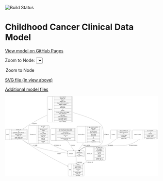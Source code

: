 <link rel='stylesheet' href="assets/style.css">
<link rel='stylesheet' href="https://unpkg.com/leaflet@1.5.1/dist/leaflet.css" integrity="sha512-xwE/Az9zrjBIphAcBb3F6JVqxf46+CDLwfLMHloNu6KEQCAWi6HcDUbeOfBIptF7tcCzusKFjFw2yuvEpDL9wQ==" crossorigin="">
<script type="text/javascript" src="https://code.jquery.com/jquery-3.2.1.min.js"></script>
<script type="text/javascript"  src="https://unpkg.com/leaflet@1.5.1/dist/leaflet.js"></script>
<script type="text/javascript" src="assets/actions.js"></script>

![Build Status](https://github.com/CBIIT/c3d-model/actions/workflows/model-test-and-deploy.yml/badge.svg)

# Childhood Cancer Clinical Data Model

[View model on GitHub Pages](https://cbiit.github.io/c3d-model/)


Zoom to Node: <select id="node_select">
  <option value="">Zoom to Node</option>
</select>
<div id="model"></div>

<p>
<a href="./model-desc/c3d-model.svg">SVG file (in view above)</a>
<p>
<a href="./model-desc">Additional model files</a>
<div id='graph' style='display:off;'>
<svg width="2331pt" height="1223pt"
 viewBox="0.00 0.00 2330.50 1223.00" xmlns="http://www.w3.org/2000/svg" xmlns:xlink="http://www.w3.org/1999/xlink">
<g id="graph0" class="graph" transform="scale(1 1) rotate(0) translate(4 1219)">
<title>Perl</title>
<polygon fill="#ffffff" stroke="transparent" points="-4,4 -4,-1219 2326.5,-1219 2326.5,4 -4,4"/>
<!-- treatment_response -->
<g id="node1" class="node">
<title>treatment_response</title>
<path fill="none" stroke="#000000" d="M1949.5,-564.5C1949.5,-564.5 2310.5,-564.5 2310.5,-564.5 2316.5,-564.5 2322.5,-570.5 2322.5,-576.5 2322.5,-576.5 2322.5,-690.5 2322.5,-690.5 2322.5,-696.5 2316.5,-702.5 2310.5,-702.5 2310.5,-702.5 1949.5,-702.5 1949.5,-702.5 1943.5,-702.5 1937.5,-696.5 1937.5,-690.5 1937.5,-690.5 1937.5,-576.5 1937.5,-576.5 1937.5,-570.5 1943.5,-564.5 1949.5,-564.5"/>
<text text-anchor="middle" x="2018" y="-629.8" font-family="Times,serif" font-size="14.00" fill="#000000">treatment_response</text>
<polyline fill="none" stroke="#000000" points="2098.5,-564.5 2098.5,-702.5 "/>
<text text-anchor="middle" x="2109" y="-629.8" font-family="Times,serif" font-size="14.00" fill="#000000"> </text>
<polyline fill="none" stroke="#000000" points="2119.5,-564.5 2119.5,-702.5 "/>
<text text-anchor="middle" x="2210.5" y="-687.3" font-family="Times,serif" font-size="14.00" fill="#000000">age_at_response</text>
<polyline fill="none" stroke="#000000" points="2119.5,-679.5 2301.5,-679.5 "/>
<text text-anchor="middle" x="2210.5" y="-664.3" font-family="Times,serif" font-size="14.00" fill="#000000">id</text>
<polyline fill="none" stroke="#000000" points="2119.5,-656.5 2301.5,-656.5 "/>
<text text-anchor="middle" x="2210.5" y="-641.3" font-family="Times,serif" font-size="14.00" fill="#000000">response</text>
<polyline fill="none" stroke="#000000" points="2119.5,-633.5 2301.5,-633.5 "/>
<text text-anchor="middle" x="2210.5" y="-618.3" font-family="Times,serif" font-size="14.00" fill="#000000">response_category</text>
<polyline fill="none" stroke="#000000" points="2119.5,-610.5 2301.5,-610.5 "/>
<text text-anchor="middle" x="2210.5" y="-595.3" font-family="Times,serif" font-size="14.00" fill="#000000">response_system</text>
<polyline fill="none" stroke="#000000" points="2119.5,-587.5 2301.5,-587.5 "/>
<text text-anchor="middle" x="2210.5" y="-572.3" font-family="Times,serif" font-size="14.00" fill="#000000">treatment_response_id</text>
<polyline fill="none" stroke="#000000" points="2301.5,-564.5 2301.5,-702.5 "/>
<text text-anchor="middle" x="2312" y="-629.8" font-family="Times,serif" font-size="14.00" fill="#000000"> </text>
</g>
<!-- participant -->
<g id="node3" class="node">
<title>participant</title>
<path fill="none" stroke="#000000" d="M963.5,-294C963.5,-294 1194.5,-294 1194.5,-294 1200.5,-294 1206.5,-300 1206.5,-306 1206.5,-306 1206.5,-374 1206.5,-374 1206.5,-380 1200.5,-386 1194.5,-386 1194.5,-386 963.5,-386 963.5,-386 957.5,-386 951.5,-380 951.5,-374 951.5,-374 951.5,-306 951.5,-306 951.5,-300 957.5,-294 963.5,-294"/>
<text text-anchor="middle" x="999.5" y="-336.3" font-family="Times,serif" font-size="14.00" fill="#000000">participant</text>
<polyline fill="none" stroke="#000000" points="1047.5,-294 1047.5,-386 "/>
<text text-anchor="middle" x="1058" y="-336.3" font-family="Times,serif" font-size="14.00" fill="#000000"> </text>
<polyline fill="none" stroke="#000000" points="1068.5,-294 1068.5,-386 "/>
<text text-anchor="middle" x="1127" y="-370.8" font-family="Times,serif" font-size="14.00" fill="#000000">id</text>
<polyline fill="none" stroke="#000000" points="1068.5,-363 1185.5,-363 "/>
<text text-anchor="middle" x="1127" y="-347.8" font-family="Times,serif" font-size="14.00" fill="#000000">participant_id</text>
<polyline fill="none" stroke="#000000" points="1068.5,-340 1185.5,-340 "/>
<text text-anchor="middle" x="1127" y="-324.8" font-family="Times,serif" font-size="14.00" fill="#000000">race</text>
<polyline fill="none" stroke="#000000" points="1068.5,-317 1185.5,-317 "/>
<text text-anchor="middle" x="1127" y="-301.8" font-family="Times,serif" font-size="14.00" fill="#000000">sex_at_birth</text>
<polyline fill="none" stroke="#000000" points="1185.5,-294 1185.5,-386 "/>
<text text-anchor="middle" x="1196" y="-336.3" font-family="Times,serif" font-size="14.00" fill="#000000"> </text>
</g>
<!-- treatment_response&#45;&gt;participant -->
<g id="edge11" class="edge">
<title>treatment_response&#45;&gt;participant</title>
<path fill="none" stroke="#000000" d="M2048.6079,-564.3915C2013.6377,-538.3771 1970.9717,-511.1964 1928,-495 1813.2241,-451.7399 1776.2614,-471.8535 1654,-462 1605.339,-458.0782 1260.9105,-460.5982 1215,-444 1184.6123,-433.0138 1155.5082,-412.604 1132.0773,-392.7552"/>
<polygon fill="#000000" stroke="#000000" points="1134.2034,-389.9662 1124.355,-386.0598 1129.6178,-395.2551 1134.2034,-389.9662"/>
<text text-anchor="middle" x="1950" y="-465.8" font-family="Times,serif" font-size="14.00" fill="#000000">of_treatment_response</text>
</g>
<!-- laboratory_test -->
<g id="node2" class="node">
<title>laboratory_test</title>
<path fill="none" stroke="#000000" d="M368.5,-495.5C368.5,-495.5 659.5,-495.5 659.5,-495.5 665.5,-495.5 671.5,-501.5 671.5,-507.5 671.5,-507.5 671.5,-759.5 671.5,-759.5 671.5,-765.5 665.5,-771.5 659.5,-771.5 659.5,-771.5 368.5,-771.5 368.5,-771.5 362.5,-771.5 356.5,-765.5 356.5,-759.5 356.5,-759.5 356.5,-507.5 356.5,-507.5 356.5,-501.5 362.5,-495.5 368.5,-495.5"/>
<text text-anchor="middle" x="419.5" y="-629.8" font-family="Times,serif" font-size="14.00" fill="#000000">laboratory_test</text>
<polyline fill="none" stroke="#000000" points="482.5,-495.5 482.5,-771.5 "/>
<text text-anchor="middle" x="493" y="-629.8" font-family="Times,serif" font-size="14.00" fill="#000000"> </text>
<polyline fill="none" stroke="#000000" points="503.5,-495.5 503.5,-771.5 "/>
<text text-anchor="middle" x="577" y="-756.3" font-family="Times,serif" font-size="14.00" fill="#000000">age_at_lab</text>
<polyline fill="none" stroke="#000000" points="503.5,-748.5 650.5,-748.5 "/>
<text text-anchor="middle" x="577" y="-733.3" font-family="Times,serif" font-size="14.00" fill="#000000">id</text>
<polyline fill="none" stroke="#000000" points="503.5,-725.5 650.5,-725.5 "/>
<text text-anchor="middle" x="577" y="-710.3" font-family="Times,serif" font-size="14.00" fill="#000000">laboratory_test_id</text>
<polyline fill="none" stroke="#000000" points="503.5,-702.5 650.5,-702.5 "/>
<text text-anchor="middle" x="577" y="-687.3" font-family="Times,serif" font-size="14.00" fill="#000000">method</text>
<polyline fill="none" stroke="#000000" points="503.5,-679.5 650.5,-679.5 "/>
<text text-anchor="middle" x="577" y="-664.3" font-family="Times,serif" font-size="14.00" fill="#000000">result</text>
<polyline fill="none" stroke="#000000" points="503.5,-656.5 650.5,-656.5 "/>
<text text-anchor="middle" x="577" y="-641.3" font-family="Times,serif" font-size="14.00" fill="#000000">result_modifier</text>
<polyline fill="none" stroke="#000000" points="503.5,-633.5 650.5,-633.5 "/>
<text text-anchor="middle" x="577" y="-618.3" font-family="Times,serif" font-size="14.00" fill="#000000">result_numeric</text>
<polyline fill="none" stroke="#000000" points="503.5,-610.5 650.5,-610.5 "/>
<text text-anchor="middle" x="577" y="-595.3" font-family="Times,serif" font-size="14.00" fill="#000000">result_text</text>
<polyline fill="none" stroke="#000000" points="503.5,-587.5 650.5,-587.5 "/>
<text text-anchor="middle" x="577" y="-572.3" font-family="Times,serif" font-size="14.00" fill="#000000">result_unit</text>
<polyline fill="none" stroke="#000000" points="503.5,-564.5 650.5,-564.5 "/>
<text text-anchor="middle" x="577" y="-549.3" font-family="Times,serif" font-size="14.00" fill="#000000">sensitivity</text>
<polyline fill="none" stroke="#000000" points="503.5,-541.5 650.5,-541.5 "/>
<text text-anchor="middle" x="577" y="-526.3" font-family="Times,serif" font-size="14.00" fill="#000000">specimen</text>
<polyline fill="none" stroke="#000000" points="503.5,-518.5 650.5,-518.5 "/>
<text text-anchor="middle" x="577" y="-503.3" font-family="Times,serif" font-size="14.00" fill="#000000">test</text>
<polyline fill="none" stroke="#000000" points="650.5,-495.5 650.5,-771.5 "/>
<text text-anchor="middle" x="661" y="-629.8" font-family="Times,serif" font-size="14.00" fill="#000000"> </text>
</g>
<!-- laboratory_test&#45;&gt;participant -->
<g id="edge10" class="edge">
<title>laboratory_test&#45;&gt;participant</title>
<path fill="none" stroke="#000000" d="M671.7578,-499.993C674.5037,-498.2868 677.2521,-496.6209 680,-495 762.1132,-446.5648 862.1253,-407.7498 941.4775,-381.0763"/>
<polygon fill="#000000" stroke="#000000" points="942.6707,-384.3679 951.0496,-377.8838 940.4559,-377.7275 942.6707,-384.3679"/>
<text text-anchor="middle" x="796.5" y="-465.8" font-family="Times,serif" font-size="14.00" fill="#000000">of_laboratory_test</text>
</g>
<!-- study -->
<g id="node9" class="node">
<title>study</title>
<path fill="none" stroke="#000000" d="M969.5,-.5C969.5,-.5 1188.5,-.5 1188.5,-.5 1194.5,-.5 1200.5,-6.5 1200.5,-12.5 1200.5,-12.5 1200.5,-172.5 1200.5,-172.5 1200.5,-178.5 1194.5,-184.5 1188.5,-184.5 1188.5,-184.5 969.5,-184.5 969.5,-184.5 963.5,-184.5 957.5,-178.5 957.5,-172.5 957.5,-172.5 957.5,-12.5 957.5,-12.5 957.5,-6.5 963.5,-.5 969.5,-.5"/>
<text text-anchor="middle" x="985.5" y="-88.8" font-family="Times,serif" font-size="14.00" fill="#000000">study</text>
<polyline fill="none" stroke="#000000" points="1013.5,-.5 1013.5,-184.5 "/>
<text text-anchor="middle" x="1024" y="-88.8" font-family="Times,serif" font-size="14.00" fill="#000000"> </text>
<polyline fill="none" stroke="#000000" points="1034.5,-.5 1034.5,-184.5 "/>
<text text-anchor="middle" x="1107" y="-169.3" font-family="Times,serif" font-size="14.00" fill="#000000">consent</text>
<polyline fill="none" stroke="#000000" points="1034.5,-161.5 1179.5,-161.5 "/>
<text text-anchor="middle" x="1107" y="-146.3" font-family="Times,serif" font-size="14.00" fill="#000000">consent_number</text>
<polyline fill="none" stroke="#000000" points="1034.5,-138.5 1179.5,-138.5 "/>
<text text-anchor="middle" x="1107" y="-123.3" font-family="Times,serif" font-size="14.00" fill="#000000">dbgap_accession</text>
<polyline fill="none" stroke="#000000" points="1034.5,-115.5 1179.5,-115.5 "/>
<text text-anchor="middle" x="1107" y="-100.3" font-family="Times,serif" font-size="14.00" fill="#000000">external_url</text>
<polyline fill="none" stroke="#000000" points="1034.5,-92.5 1179.5,-92.5 "/>
<text text-anchor="middle" x="1107" y="-77.3" font-family="Times,serif" font-size="14.00" fill="#000000">id</text>
<polyline fill="none" stroke="#000000" points="1034.5,-69.5 1179.5,-69.5 "/>
<text text-anchor="middle" x="1107" y="-54.3" font-family="Times,serif" font-size="14.00" fill="#000000">study_description</text>
<polyline fill="none" stroke="#000000" points="1034.5,-46.5 1179.5,-46.5 "/>
<text text-anchor="middle" x="1107" y="-31.3" font-family="Times,serif" font-size="14.00" fill="#000000">study_id</text>
<polyline fill="none" stroke="#000000" points="1034.5,-23.5 1179.5,-23.5 "/>
<text text-anchor="middle" x="1107" y="-8.3" font-family="Times,serif" font-size="14.00" fill="#000000">study_name</text>
<polyline fill="none" stroke="#000000" points="1179.5,-.5 1179.5,-184.5 "/>
<text text-anchor="middle" x="1190" y="-88.8" font-family="Times,serif" font-size="14.00" fill="#000000"> </text>
</g>
<!-- participant&#45;&gt;study -->
<g id="edge4" class="edge">
<title>participant&#45;&gt;study</title>
<path fill="none" stroke="#000000" d="M1079,-293.7375C1079,-265.8494 1079,-229.176 1079,-194.7844"/>
<polygon fill="#000000" stroke="#000000" points="1082.5001,-194.677 1079,-184.677 1075.5001,-194.6771 1082.5001,-194.677"/>
<text text-anchor="middle" x="1129.5" y="-206.8" font-family="Times,serif" font-size="14.00" fill="#000000">of_participant</text>
</g>
<!-- sample -->
<g id="node4" class="node">
<title>sample</title>
<path fill="none" stroke="#000000" d="M12,-553C12,-553 326,-553 326,-553 332,-553 338,-559 338,-565 338,-565 338,-702 338,-702 338,-708 332,-714 326,-714 326,-714 12,-714 12,-714 6,-714 0,-708 0,-702 0,-702 0,-565 0,-565 0,-559 6,-553 12,-553"/>
<text text-anchor="middle" x="34" y="-629.8" font-family="Times,serif" font-size="14.00" fill="#000000">sample</text>
<polyline fill="none" stroke="#000000" points="68,-553 68,-714 "/>
<text text-anchor="middle" x="78.5" y="-629.8" font-family="Times,serif" font-size="14.00" fill="#000000"> </text>
<polyline fill="none" stroke="#000000" points="89,-553 89,-714 "/>
<text text-anchor="middle" x="203" y="-698.8" font-family="Times,serif" font-size="14.00" fill="#000000">anatomic_site</text>
<polyline fill="none" stroke="#000000" points="89,-691 317,-691 "/>
<text text-anchor="middle" x="203" y="-675.8" font-family="Times,serif" font-size="14.00" fill="#000000">id</text>
<polyline fill="none" stroke="#000000" points="89,-668 317,-668 "/>
<text text-anchor="middle" x="203" y="-652.8" font-family="Times,serif" font-size="14.00" fill="#000000">participant_age_at_collection</text>
<polyline fill="none" stroke="#000000" points="89,-645 317,-645 "/>
<text text-anchor="middle" x="203" y="-629.8" font-family="Times,serif" font-size="14.00" fill="#000000">sample_description</text>
<polyline fill="none" stroke="#000000" points="89,-622 317,-622 "/>
<text text-anchor="middle" x="203" y="-606.8" font-family="Times,serif" font-size="14.00" fill="#000000">sample_id</text>
<polyline fill="none" stroke="#000000" points="89,-599 317,-599 "/>
<text text-anchor="middle" x="203" y="-583.8" font-family="Times,serif" font-size="14.00" fill="#000000">sample_tumor_status</text>
<polyline fill="none" stroke="#000000" points="89,-576 317,-576 "/>
<text text-anchor="middle" x="203" y="-560.8" font-family="Times,serif" font-size="14.00" fill="#000000">tumor_classification</text>
<polyline fill="none" stroke="#000000" points="317,-553 317,-714 "/>
<text text-anchor="middle" x="327.5" y="-629.8" font-family="Times,serif" font-size="14.00" fill="#000000"> </text>
</g>
<!-- sample&#45;&gt;participant -->
<g id="edge1" class="edge">
<title>sample&#45;&gt;participant</title>
<path fill="none" stroke="#000000" d="M256.6123,-552.6875C283.9033,-531.1363 315.2188,-509.7664 347,-495 541.4765,-404.6407 789.526,-366.3639 941.1855,-350.573"/>
<polygon fill="#000000" stroke="#000000" points="941.8931,-354.019 951.4851,-349.5198 941.1809,-347.0553 941.8931,-354.019"/>
<text text-anchor="middle" x="458.5" y="-465.8" font-family="Times,serif" font-size="14.00" fill="#000000">of_sample</text>
</g>
<!-- sample&#45;&gt;study -->
<g id="edge2" class="edge">
<title>sample&#45;&gt;study</title>
<path fill="none" stroke="#000000" d="M269.3953,-552.6901C294.3972,-533.3179 321.3855,-513.0309 347,-495 545.4886,-355.2773 797.3256,-226.2076 947.9108,-153.5848"/>
<polygon fill="#000000" stroke="#000000" points="949.7415,-156.5881 957.2347,-149.0979 946.7061,-150.2804 949.7415,-156.5881"/>
<text text-anchor="middle" x="814.5" y="-336.3" font-family="Times,serif" font-size="14.00" fill="#000000">of_sample</text>
</g>
<!-- survival -->
<g id="node5" class="node">
<title>survival</title>
<path fill="none" stroke="#000000" d="M701.5,-541.5C701.5,-541.5 1062.5,-541.5 1062.5,-541.5 1068.5,-541.5 1074.5,-547.5 1074.5,-553.5 1074.5,-553.5 1074.5,-713.5 1074.5,-713.5 1074.5,-719.5 1068.5,-725.5 1062.5,-725.5 1062.5,-725.5 701.5,-725.5 701.5,-725.5 695.5,-725.5 689.5,-719.5 689.5,-713.5 689.5,-713.5 689.5,-553.5 689.5,-553.5 689.5,-547.5 695.5,-541.5 701.5,-541.5"/>
<text text-anchor="middle" x="726.5" y="-629.8" font-family="Times,serif" font-size="14.00" fill="#000000">survival</text>
<polyline fill="none" stroke="#000000" points="763.5,-541.5 763.5,-725.5 "/>
<text text-anchor="middle" x="774" y="-629.8" font-family="Times,serif" font-size="14.00" fill="#000000"> </text>
<polyline fill="none" stroke="#000000" points="784.5,-541.5 784.5,-725.5 "/>
<text text-anchor="middle" x="919" y="-710.3" font-family="Times,serif" font-size="14.00" fill="#000000">age_at_event_free_survival_status</text>
<polyline fill="none" stroke="#000000" points="784.5,-702.5 1053.5,-702.5 "/>
<text text-anchor="middle" x="919" y="-687.3" font-family="Times,serif" font-size="14.00" fill="#000000">age_at_last_known_survival_status</text>
<polyline fill="none" stroke="#000000" points="784.5,-679.5 1053.5,-679.5 "/>
<text text-anchor="middle" x="919" y="-664.3" font-family="Times,serif" font-size="14.00" fill="#000000">cause_of_death</text>
<polyline fill="none" stroke="#000000" points="784.5,-656.5 1053.5,-656.5 "/>
<text text-anchor="middle" x="919" y="-641.3" font-family="Times,serif" font-size="14.00" fill="#000000">event_free_survival_status</text>
<polyline fill="none" stroke="#000000" points="784.5,-633.5 1053.5,-633.5 "/>
<text text-anchor="middle" x="919" y="-618.3" font-family="Times,serif" font-size="14.00" fill="#000000">first_event</text>
<polyline fill="none" stroke="#000000" points="784.5,-610.5 1053.5,-610.5 "/>
<text text-anchor="middle" x="919" y="-595.3" font-family="Times,serif" font-size="14.00" fill="#000000">id</text>
<polyline fill="none" stroke="#000000" points="784.5,-587.5 1053.5,-587.5 "/>
<text text-anchor="middle" x="919" y="-572.3" font-family="Times,serif" font-size="14.00" fill="#000000">last_known_survival_status</text>
<polyline fill="none" stroke="#000000" points="784.5,-564.5 1053.5,-564.5 "/>
<text text-anchor="middle" x="919" y="-549.3" font-family="Times,serif" font-size="14.00" fill="#000000">survival_id</text>
<polyline fill="none" stroke="#000000" points="1053.5,-541.5 1053.5,-725.5 "/>
<text text-anchor="middle" x="1064" y="-629.8" font-family="Times,serif" font-size="14.00" fill="#000000"> </text>
</g>
<!-- survival&#45;&gt;participant -->
<g id="edge6" class="edge">
<title>survival&#45;&gt;participant</title>
<path fill="none" stroke="#000000" d="M943.7915,-541.44C976.1327,-493.2566 1014.6351,-435.8939 1042.266,-394.728"/>
<polygon fill="#000000" stroke="#000000" points="1045.324,-396.4523 1047.991,-386.1987 1039.5118,-392.5511 1045.324,-396.4523"/>
<text text-anchor="middle" x="1032.5" y="-465.8" font-family="Times,serif" font-size="14.00" fill="#000000">of_survival</text>
</g>
<!-- reference_file -->
<g id="node6" class="node">
<title>reference_file</title>
<path fill="none" stroke="#000000" d="M1236.5,-236.5C1236.5,-236.5 1513.5,-236.5 1513.5,-236.5 1519.5,-236.5 1525.5,-242.5 1525.5,-248.5 1525.5,-248.5 1525.5,-431.5 1525.5,-431.5 1525.5,-437.5 1519.5,-443.5 1513.5,-443.5 1513.5,-443.5 1236.5,-443.5 1236.5,-443.5 1230.5,-443.5 1224.5,-437.5 1224.5,-431.5 1224.5,-431.5 1224.5,-248.5 1224.5,-248.5 1224.5,-242.5 1230.5,-236.5 1236.5,-236.5"/>
<text text-anchor="middle" x="1282.5" y="-336.3" font-family="Times,serif" font-size="14.00" fill="#000000">reference_file</text>
<polyline fill="none" stroke="#000000" points="1340.5,-236.5 1340.5,-443.5 "/>
<text text-anchor="middle" x="1351" y="-336.3" font-family="Times,serif" font-size="14.00" fill="#000000"> </text>
<polyline fill="none" stroke="#000000" points="1361.5,-236.5 1361.5,-443.5 "/>
<text text-anchor="middle" x="1433" y="-428.3" font-family="Times,serif" font-size="14.00" fill="#000000">dcf_indexd_guid</text>
<polyline fill="none" stroke="#000000" points="1361.5,-420.5 1504.5,-420.5 "/>
<text text-anchor="middle" x="1433" y="-405.3" font-family="Times,serif" font-size="14.00" fill="#000000">file_category</text>
<polyline fill="none" stroke="#000000" points="1361.5,-397.5 1504.5,-397.5 "/>
<text text-anchor="middle" x="1433" y="-382.3" font-family="Times,serif" font-size="14.00" fill="#000000">file_description</text>
<polyline fill="none" stroke="#000000" points="1361.5,-374.5 1504.5,-374.5 "/>
<text text-anchor="middle" x="1433" y="-359.3" font-family="Times,serif" font-size="14.00" fill="#000000">file_name</text>
<polyline fill="none" stroke="#000000" points="1361.5,-351.5 1504.5,-351.5 "/>
<text text-anchor="middle" x="1433" y="-336.3" font-family="Times,serif" font-size="14.00" fill="#000000">file_size</text>
<polyline fill="none" stroke="#000000" points="1361.5,-328.5 1504.5,-328.5 "/>
<text text-anchor="middle" x="1433" y="-313.3" font-family="Times,serif" font-size="14.00" fill="#000000">file_type</text>
<polyline fill="none" stroke="#000000" points="1361.5,-305.5 1504.5,-305.5 "/>
<text text-anchor="middle" x="1433" y="-290.3" font-family="Times,serif" font-size="14.00" fill="#000000">md5sum</text>
<polyline fill="none" stroke="#000000" points="1361.5,-282.5 1504.5,-282.5 "/>
<text text-anchor="middle" x="1433" y="-267.3" font-family="Times,serif" font-size="14.00" fill="#000000">reference_file_id</text>
<polyline fill="none" stroke="#000000" points="1361.5,-259.5 1504.5,-259.5 "/>
<text text-anchor="middle" x="1433" y="-244.3" font-family="Times,serif" font-size="14.00" fill="#000000">reference_file_url</text>
<polyline fill="none" stroke="#000000" points="1504.5,-236.5 1504.5,-443.5 "/>
<text text-anchor="middle" x="1515" y="-336.3" font-family="Times,serif" font-size="14.00" fill="#000000"> </text>
</g>
<!-- reference_file&#45;&gt;study -->
<g id="edge3" class="edge">
<title>reference_file&#45;&gt;study</title>
<path fill="none" stroke="#000000" d="M1251.1844,-236.4718C1233.3249,-221.5386 1214.9825,-206.2016 1197.2356,-191.3625"/>
<polygon fill="#000000" stroke="#000000" points="1199.0442,-188.3125 1189.1274,-184.5829 1194.5539,-193.6826 1199.0442,-188.3125"/>
<text text-anchor="middle" x="1287.5" y="-206.8" font-family="Times,serif" font-size="14.00" fill="#000000">of_reference_file</text>
</g>
<!-- genetic_analysis -->
<g id="node7" class="node">
<title>genetic_analysis</title>
<path fill="none" stroke="#000000" d="M1104.5,-507C1104.5,-507 1447.5,-507 1447.5,-507 1453.5,-507 1459.5,-513 1459.5,-519 1459.5,-519 1459.5,-748 1459.5,-748 1459.5,-754 1453.5,-760 1447.5,-760 1447.5,-760 1104.5,-760 1104.5,-760 1098.5,-760 1092.5,-754 1092.5,-748 1092.5,-748 1092.5,-519 1092.5,-519 1092.5,-513 1098.5,-507 1104.5,-507"/>
<text text-anchor="middle" x="1160" y="-629.8" font-family="Times,serif" font-size="14.00" fill="#000000">genetic_analysis</text>
<polyline fill="none" stroke="#000000" points="1227.5,-507 1227.5,-760 "/>
<text text-anchor="middle" x="1238" y="-629.8" font-family="Times,serif" font-size="14.00" fill="#000000"> </text>
<polyline fill="none" stroke="#000000" points="1248.5,-507 1248.5,-760 "/>
<text text-anchor="middle" x="1343.5" y="-744.8" font-family="Times,serif" font-size="14.00" fill="#000000">age_at_genetic_analysis</text>
<polyline fill="none" stroke="#000000" points="1248.5,-737 1438.5,-737 "/>
<text text-anchor="middle" x="1343.5" y="-721.8" font-family="Times,serif" font-size="14.00" fill="#000000">allelic_ratio</text>
<polyline fill="none" stroke="#000000" points="1248.5,-714 1438.5,-714 "/>
<text text-anchor="middle" x="1343.5" y="-698.8" font-family="Times,serif" font-size="14.00" fill="#000000">alteration</text>
<polyline fill="none" stroke="#000000" points="1248.5,-691 1438.5,-691 "/>
<text text-anchor="middle" x="1343.5" y="-675.8" font-family="Times,serif" font-size="14.00" fill="#000000">dna_index_numeric</text>
<polyline fill="none" stroke="#000000" points="1248.5,-668 1438.5,-668 "/>
<text text-anchor="middle" x="1343.5" y="-652.8" font-family="Times,serif" font-size="14.00" fill="#000000">genetic_analysis_id</text>
<polyline fill="none" stroke="#000000" points="1248.5,-645 1438.5,-645 "/>
<text text-anchor="middle" x="1343.5" y="-629.8" font-family="Times,serif" font-size="14.00" fill="#000000">hgvs_coding</text>
<polyline fill="none" stroke="#000000" points="1248.5,-622 1438.5,-622 "/>
<text text-anchor="middle" x="1343.5" y="-606.8" font-family="Times,serif" font-size="14.00" fill="#000000">hgvs_protein</text>
<polyline fill="none" stroke="#000000" points="1248.5,-599 1438.5,-599 "/>
<text text-anchor="middle" x="1343.5" y="-583.8" font-family="Times,serif" font-size="14.00" fill="#000000">id</text>
<polyline fill="none" stroke="#000000" points="1248.5,-576 1438.5,-576 "/>
<text text-anchor="middle" x="1343.5" y="-560.8" font-family="Times,serif" font-size="14.00" fill="#000000">iscn</text>
<polyline fill="none" stroke="#000000" points="1248.5,-553 1438.5,-553 "/>
<text text-anchor="middle" x="1343.5" y="-537.8" font-family="Times,serif" font-size="14.00" fill="#000000">status</text>
<polyline fill="none" stroke="#000000" points="1248.5,-530 1438.5,-530 "/>
<text text-anchor="middle" x="1343.5" y="-514.8" font-family="Times,serif" font-size="14.00" fill="#000000">vaf_numeric</text>
<polyline fill="none" stroke="#000000" points="1438.5,-507 1438.5,-760 "/>
<text text-anchor="middle" x="1449" y="-629.8" font-family="Times,serif" font-size="14.00" fill="#000000"> </text>
</g>
<!-- genetic_analysis&#45;&gt;participant -->
<g id="edge7" class="edge">
<title>genetic_analysis&#45;&gt;participant</title>
<path fill="none" stroke="#000000" d="M1191.0249,-506.9C1164.658,-467.6174 1136.9732,-426.3713 1115.7221,-394.7103"/>
<polygon fill="#000000" stroke="#000000" points="1118.3844,-392.3965 1109.9052,-386.044 1112.5723,-396.2977 1118.3844,-392.3965"/>
<text text-anchor="middle" x="1236" y="-465.8" font-family="Times,serif" font-size="14.00" fill="#000000">of_genetic_analysis</text>
</g>
<!-- diagnosis -->
<g id="node8" class="node">
<title>diagnosis</title>
<path fill="none" stroke="#000000" d="M650.5,-823.5C650.5,-823.5 1015.5,-823.5 1015.5,-823.5 1021.5,-823.5 1027.5,-829.5 1027.5,-835.5 1027.5,-835.5 1027.5,-1202.5 1027.5,-1202.5 1027.5,-1208.5 1021.5,-1214.5 1015.5,-1214.5 1015.5,-1214.5 650.5,-1214.5 650.5,-1214.5 644.5,-1214.5 638.5,-1208.5 638.5,-1202.5 638.5,-1202.5 638.5,-835.5 638.5,-835.5 638.5,-829.5 644.5,-823.5 650.5,-823.5"/>
<text text-anchor="middle" x="680.5" y="-1015.3" font-family="Times,serif" font-size="14.00" fill="#000000">diagnosis</text>
<polyline fill="none" stroke="#000000" points="722.5,-823.5 722.5,-1214.5 "/>
<text text-anchor="middle" x="733" y="-1015.3" font-family="Times,serif" font-size="14.00" fill="#000000"> </text>
<polyline fill="none" stroke="#000000" points="743.5,-823.5 743.5,-1214.5 "/>
<text text-anchor="middle" x="875" y="-1199.3" font-family="Times,serif" font-size="14.00" fill="#000000">age_at_diagnosis</text>
<polyline fill="none" stroke="#000000" points="743.5,-1191.5 1006.5,-1191.5 "/>
<text text-anchor="middle" x="875" y="-1176.3" font-family="Times,serif" font-size="14.00" fill="#000000">anatomic_site</text>
<polyline fill="none" stroke="#000000" points="743.5,-1168.5 1006.5,-1168.5 "/>
<text text-anchor="middle" x="875" y="-1153.3" font-family="Times,serif" font-size="14.00" fill="#000000">diagnosis</text>
<polyline fill="none" stroke="#000000" points="743.5,-1145.5 1006.5,-1145.5 "/>
<text text-anchor="middle" x="875" y="-1130.3" font-family="Times,serif" font-size="14.00" fill="#000000">diagnosis_basis</text>
<polyline fill="none" stroke="#000000" points="743.5,-1122.5 1006.5,-1122.5 "/>
<text text-anchor="middle" x="875" y="-1107.3" font-family="Times,serif" font-size="14.00" fill="#000000">diagnosis_classification_system</text>
<polyline fill="none" stroke="#000000" points="743.5,-1099.5 1006.5,-1099.5 "/>
<text text-anchor="middle" x="875" y="-1084.3" font-family="Times,serif" font-size="14.00" fill="#000000">diagnosis_comment</text>
<polyline fill="none" stroke="#000000" points="743.5,-1076.5 1006.5,-1076.5 "/>
<text text-anchor="middle" x="875" y="-1061.3" font-family="Times,serif" font-size="14.00" fill="#000000">diagnosis_id</text>
<polyline fill="none" stroke="#000000" points="743.5,-1053.5 1006.5,-1053.5 "/>
<text text-anchor="middle" x="875" y="-1038.3" font-family="Times,serif" font-size="14.00" fill="#000000">disease_phase</text>
<polyline fill="none" stroke="#000000" points="743.5,-1030.5 1006.5,-1030.5 "/>
<text text-anchor="middle" x="875" y="-1015.3" font-family="Times,serif" font-size="14.00" fill="#000000">id</text>
<polyline fill="none" stroke="#000000" points="743.5,-1007.5 1006.5,-1007.5 "/>
<text text-anchor="middle" x="875" y="-992.3" font-family="Times,serif" font-size="14.00" fill="#000000">laterality</text>
<polyline fill="none" stroke="#000000" points="743.5,-984.5 1006.5,-984.5 "/>
<text text-anchor="middle" x="875" y="-969.3" font-family="Times,serif" font-size="14.00" fill="#000000">toronto_childhood_cancer_staging</text>
<polyline fill="none" stroke="#000000" points="743.5,-961.5 1006.5,-961.5 "/>
<text text-anchor="middle" x="875" y="-946.3" font-family="Times,serif" font-size="14.00" fill="#000000">tumor_classification</text>
<polyline fill="none" stroke="#000000" points="743.5,-938.5 1006.5,-938.5 "/>
<text text-anchor="middle" x="875" y="-923.3" font-family="Times,serif" font-size="14.00" fill="#000000">tumor_grade</text>
<polyline fill="none" stroke="#000000" points="743.5,-915.5 1006.5,-915.5 "/>
<text text-anchor="middle" x="875" y="-900.3" font-family="Times,serif" font-size="14.00" fill="#000000">tumor_stage_clinical_m</text>
<polyline fill="none" stroke="#000000" points="743.5,-892.5 1006.5,-892.5 "/>
<text text-anchor="middle" x="875" y="-877.3" font-family="Times,serif" font-size="14.00" fill="#000000">tumor_stage_clinical_n</text>
<polyline fill="none" stroke="#000000" points="743.5,-869.5 1006.5,-869.5 "/>
<text text-anchor="middle" x="875" y="-854.3" font-family="Times,serif" font-size="14.00" fill="#000000">tumor_stage_clinical_t</text>
<polyline fill="none" stroke="#000000" points="743.5,-846.5 1006.5,-846.5 "/>
<text text-anchor="middle" x="875" y="-831.3" font-family="Times,serif" font-size="14.00" fill="#000000">year_of_diagnosis</text>
<polyline fill="none" stroke="#000000" points="1006.5,-823.5 1006.5,-1214.5 "/>
<text text-anchor="middle" x="1017" y="-1015.3" font-family="Times,serif" font-size="14.00" fill="#000000"> </text>
</g>
<!-- diagnosis&#45;&gt;participant -->
<g id="edge8" class="edge">
<title>diagnosis&#45;&gt;participant</title>
<path fill="none" stroke="#000000" d="M1027.6641,-969.3721C1194.9362,-922.3247 1417.1523,-847.7562 1469,-772 1503.766,-721.2023 1507.8528,-542.7446 1469,-495 1396.3243,-405.6919 1320.1325,-490.9556 1215,-444 1186.5956,-431.3137 1158.6852,-411.6178 1135.6122,-392.7641"/>
<polygon fill="#000000" stroke="#000000" points="1137.5845,-389.8519 1127.66,-386.1433 1133.1057,-395.2315 1137.5845,-389.8519"/>
<text text-anchor="middle" x="1540.5" y="-629.8" font-family="Times,serif" font-size="14.00" fill="#000000">of_diagnosis</text>
</g>
<!-- diagnosis&#45;&gt;sample -->
<g id="edge9" class="edge">
<title>diagnosis&#45;&gt;sample</title>
<path fill="none" stroke="#000000" d="M638.4986,-930.7013C547.6933,-886.84 439.4852,-830.7237 347,-772 322.6057,-756.5108 297.4837,-738.4421 274.0806,-720.5684"/>
<polygon fill="#000000" stroke="#000000" points="275.9387,-717.5819 265.8784,-714.2589 271.6706,-723.1303 275.9387,-717.5819"/>
<text text-anchor="middle" x="442.5" y="-793.8" font-family="Times,serif" font-size="14.00" fill="#000000">of_diagnosis</text>
</g>
<!-- treatment -->
<g id="node10" class="node">
<title>treatment</title>
<path fill="none" stroke="#000000" d="M1615,-564.5C1615,-564.5 1907,-564.5 1907,-564.5 1913,-564.5 1919,-570.5 1919,-576.5 1919,-576.5 1919,-690.5 1919,-690.5 1919,-696.5 1913,-702.5 1907,-702.5 1907,-702.5 1615,-702.5 1615,-702.5 1609,-702.5 1603,-696.5 1603,-690.5 1603,-690.5 1603,-576.5 1603,-576.5 1603,-570.5 1609,-564.5 1615,-564.5"/>
<text text-anchor="middle" x="1647.5" y="-629.8" font-family="Times,serif" font-size="14.00" fill="#000000">treatment</text>
<polyline fill="none" stroke="#000000" points="1692,-564.5 1692,-702.5 "/>
<text text-anchor="middle" x="1702.5" y="-629.8" font-family="Times,serif" font-size="14.00" fill="#000000"> </text>
<polyline fill="none" stroke="#000000" points="1713,-564.5 1713,-702.5 "/>
<text text-anchor="middle" x="1805.5" y="-687.3" font-family="Times,serif" font-size="14.00" fill="#000000">age_at_treatment_end</text>
<polyline fill="none" stroke="#000000" points="1713,-679.5 1898,-679.5 "/>
<text text-anchor="middle" x="1805.5" y="-664.3" font-family="Times,serif" font-size="14.00" fill="#000000">age_at_treatment_start</text>
<polyline fill="none" stroke="#000000" points="1713,-656.5 1898,-656.5 "/>
<text text-anchor="middle" x="1805.5" y="-641.3" font-family="Times,serif" font-size="14.00" fill="#000000">id</text>
<polyline fill="none" stroke="#000000" points="1713,-633.5 1898,-633.5 "/>
<text text-anchor="middle" x="1805.5" y="-618.3" font-family="Times,serif" font-size="14.00" fill="#000000">treatment_agent</text>
<polyline fill="none" stroke="#000000" points="1713,-610.5 1898,-610.5 "/>
<text text-anchor="middle" x="1805.5" y="-595.3" font-family="Times,serif" font-size="14.00" fill="#000000">treatment_id</text>
<polyline fill="none" stroke="#000000" points="1713,-587.5 1898,-587.5 "/>
<text text-anchor="middle" x="1805.5" y="-572.3" font-family="Times,serif" font-size="14.00" fill="#000000">treatment_type</text>
<polyline fill="none" stroke="#000000" points="1898,-564.5 1898,-702.5 "/>
<text text-anchor="middle" x="1908.5" y="-629.8" font-family="Times,serif" font-size="14.00" fill="#000000"> </text>
</g>
<!-- treatment&#45;&gt;participant -->
<g id="edge5" class="edge">
<title>treatment&#45;&gt;participant</title>
<path fill="none" stroke="#000000" d="M1684.7885,-564.4419C1656.0674,-540.5375 1622.2757,-514.8022 1589,-495 1556.3008,-475.5408 1547.0638,-470.6124 1510,-462 1446.0269,-447.1348 1276.5389,-466.9455 1215,-444 1184.8485,-432.7577 1155.8765,-412.4245 1132.4787,-392.7"/>
<polygon fill="#000000" stroke="#000000" points="1134.6229,-389.9275 1124.7638,-386.0482 1130.0519,-395.229 1134.6229,-389.9275"/>
<text text-anchor="middle" x="1603" y="-465.8" font-family="Times,serif" font-size="14.00" fill="#000000">of_treatment</text>
</g>
</g>
</svg>
</div>
